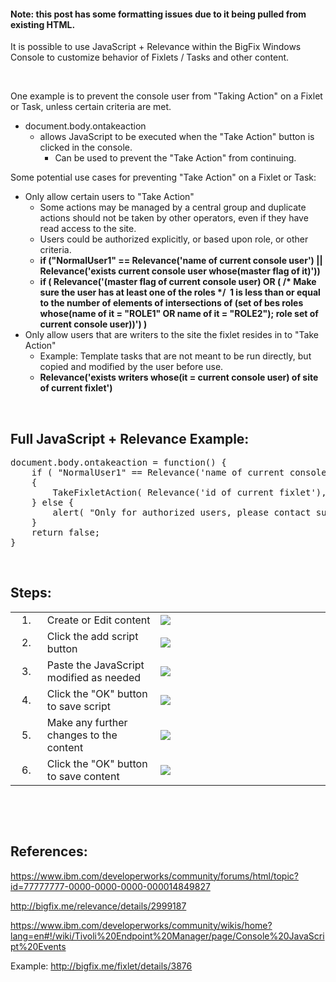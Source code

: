 #### Note: this post has some formatting issues due to it being pulled from existing HTML.
<div>
<p dir="ltr">
	It is possible to use JavaScript + Relevance within the BigFix Windows Console to customize behavior of Fixlets / Tasks and other content.</p>
<p dir="ltr">
	&nbsp;</p>
<p dir="ltr">
	One example is to prevent the console user from "Taking Action" on a Fixlet or Task, unless certain criteria are met.</p>
<ul dir="ltr">
	<li>
		document.body.ontakeaction
		<ul>
			<li>
				allows JavaScript to be executed when the "Take Action" button is clicked in the console.
				<ul>
					<li>
						Can be used to prevent the "Take Action" from continuing.&nbsp;</li>
				</ul>
			</li>
		</ul>
	</li>
</ul>
<p dir="ltr">
	Some potential use cases for preventing "Take Action" on a Fixlet or Task:</p>
<ul dir="ltr">
	<li>
		Only allow certain users to "Take Action"
		<ul>
			<li>
				Some actions may be managed by a central group and duplicate actions should not be taken by other operators, even if they have read access to the site.</li>
			<li>
				Users could be authorized explicitly, or based upon role, or other criteria.</li>
			<li>
				<strong>if ("NormalUser1" == Relevance('name of current console user') || Relevance('exists current console user whose(master flag of it)'))</strong></li>
			<li>
				<strong>if ( Relevance('(master flag of current console user) OR ( /* Make sure the user has at least one of the roles */ &nbsp;1 is less than or equal to the number of elements of intersections of (set of bes roles whose(name of it = "ROLE1" OR name of it = "ROLE2"); role set of current console user))')&nbsp;)</strong></li>
		</ul>
	</li>
	<li>
		Only allow users that are writers to the site the fixlet resides in to "Take Action"
		<ul>
			<li>
				Example: Template tasks that are not meant to be run directly, but copied and modified by the user before use.</li>
			<li>
				<strong>Relevance('exists writers whose(it = current console user) of site of current fixlet')</strong></li>
		</ul>
	</li>
</ul>
<p dir="ltr">
	&nbsp;</p>
<h2 dir="ltr">
	Full JavaScript + Relevance Example:</h2>
<pre dir="ltr">
document.body.ontakeaction = function() {
	if ( "NormalUser1" == Relevance('name of current console user') || Relevance('(master flag of current console user) OR ( /* Make sure the user has at least one of the roles */ 1 is less than or equal to the number of elements of intersections of (set of bes roles whose(name of it = "ROLE1" OR name of it = "ROLE2"); role set of current console user))') )
	{
		TakeFixletAction( Relevance('id of current fixlet'), Relevance('id of current bes site'), "Action1", {}, {} );
	} else {
		alert( "Only for authorized users, please contact support for assistance." );
	}
	return false;
}
</pre>
<p dir="ltr">
	&nbsp;</p>
<h2 dir="ltr">
	Steps:</h2>
<table border="0" dir="ltr" style="width: 100%;">
	<tbody>
		<tr>
			<td style="width: 58px; text-align: center;">
				1.</td>
			<td style="width: 262px;">
				Create or Edit content</td>
			<td style="width: 531px;">
				<img lconnwikiparamattachmentname="TakeAction_JavaScript_Relevance_1.PNG" src="http://www.ibm.com/developerworks/community/wikis/form/anonymous/api/wiki/90553c0b-42eb-4df0-9556-d3c2e0ac4c52/page/ac74ae17-0874-41b0-b0f4-fe9e757d479f/attachment/399188f8-b35f-4095-99ec-4e3e0b1aae58/media/TakeAction_JavaScript_Relevance_1.PNG" lconnwikiparamwikipage="IEM Console JavaScript + Relevance" lconnwikimacro="image"></img></td>
		</tr>
		<tr>
			<td style="width: 58px; text-align: center;">
				2.</td>
			<td style="width: 262px;">
				Click the add script button</td>
			<td style="width: 531px;">
				<img lconnwikiparamattachmentname="TakeAction_JavaScript_Relevance_1B.png" src="http://www.ibm.com/developerworks/community/wikis/form/anonymous/api/wiki/90553c0b-42eb-4df0-9556-d3c2e0ac4c52/page/ac74ae17-0874-41b0-b0f4-fe9e757d479f/attachment/37f4fa19-017c-4937-acf8-b1e2bf6959f7/media/TakeAction_JavaScript_Relevance_1B.png" lconnwikiparamwikipage="IEM Console JavaScript + Relevance" lconnwikimacro="image"></img></td>
		</tr>
		<tr>
			<td style="width: 58px; text-align: center;">
				3.</td>
			<td style="width: 262px;">
				Paste the JavaScript modified as needed</td>
			<td style="width: 531px;">
				<img lconnwikiparamattachmentname="TakeAction_JavaScript_Relevance_2.PNG" src="http://www.ibm.com/developerworks/community/wikis/form/anonymous/api/wiki/90553c0b-42eb-4df0-9556-d3c2e0ac4c52/page/ac74ae17-0874-41b0-b0f4-fe9e757d479f/attachment/d918b83a-3710-489e-8e8e-fda73feb85e8/media/TakeAction_JavaScript_Relevance_2.PNG" lconnwikiparamwikipage="IEM Console JavaScript + Relevance" lconnwikimacro="image"></img></td>
		</tr>
		<tr>
			<td style="width: 58px; text-align: center;">
				4.</td>
			<td style="width: 262px;">
				Click the "OK" button to save script</td>
			<td style="width: 531px;">
				<img lconnwikiparamattachmentname="TakeAction_JavaScript_Relevance_2B.png" src="http://www.ibm.com/developerworks/community/wikis/form/anonymous/api/wiki/90553c0b-42eb-4df0-9556-d3c2e0ac4c52/page/ac74ae17-0874-41b0-b0f4-fe9e757d479f/attachment/6b92db14-2db0-4579-a211-5af537bc3e6a/media/TakeAction_JavaScript_Relevance_2B.png" lconnwikiparamwikipage="IEM Console JavaScript + Relevance" lconnwikimacro="image"></img></td>
		</tr>
		<tr>
			<td style="width: 58px; text-align: center;">
				5.</td>
			<td style="width: 262px;">
				Make any further changes to the content</td>
			<td style="width: 531px;">
				<img lconnwikiparamattachmentname="TakeAction_JavaScript_Relevance_3.PNG" src="http://www.ibm.com/developerworks/community/wikis/form/anonymous/api/wiki/90553c0b-42eb-4df0-9556-d3c2e0ac4c52/page/ac74ae17-0874-41b0-b0f4-fe9e757d479f/attachment/bad9d5e5-49b6-487a-9193-2631746e0a31/media/TakeAction_JavaScript_Relevance_3.PNG" lconnwikiparamwikipage="IEM Console JavaScript + Relevance" lconnwikimacro="image"></img></td>
		</tr>
		<tr>
			<td style="width: 58px; text-align: center;">
				6.</td>
			<td style="width: 262px;">
				Click the "OK" button to save content</td>
			<td style="width: 531px;">
				<img lconnwikiparamattachmentname="TakeAction_JavaScript_Relevance_3B.png" src="http://www.ibm.com/developerworks/community/wikis/form/anonymous/api/wiki/90553c0b-42eb-4df0-9556-d3c2e0ac4c52/page/ac74ae17-0874-41b0-b0f4-fe9e757d479f/attachment/1aa05e1c-3c9e-4a32-9477-cbe2cf97e540/media/TakeAction_JavaScript_Relevance_3B.png" lconnwikiparamwikipage="IEM Console JavaScript + Relevance" lconnwikimacro="image"></img></td>
		</tr>
	</tbody>
</table>
<p dir="ltr">
	&nbsp;</p>
<p dir="ltr">
	&nbsp;</p>
<h2 dir="ltr">
	References:</h2>
<p dir="ltr">
	<a href="https://www.ibm.com/developerworks/community/forums/html/topic?id=77777777-0000-0000-0000-000014849827">https://www.ibm.com/developerworks/community/forums/html/topic?id=77777777-0000-0000-0000-000014849827</a></p>
<p dir="ltr">
	<a href="http://bigfix.me/relevance/details/2999187">http://bigfix.me/relevance/details/2999187</a></p>
<p dir="ltr">
	<a wiki="Tivoli Endpoint Manager" href="https://www.ibm.com/developerworks/community/wikis/home?lang=en#!/wiki/Tivoli%20Endpoint%20Manager/page/Console%20JavaScript%20Events" id="wikiLink1412951356465" page="Console JavaScript Events">https://www.ibm.com/developerworks/community/wikis/home?lang=en#!/wiki/Tivoli%20Endpoint%20Manager/page/Console%20JavaScript%20Events</a></p>
<p dir="ltr">
	Example:&nbsp;<a href="http://bigfix.me/fixlet/details/3876">http://bigfix.me/fixlet/details/3876</a></p></div>
